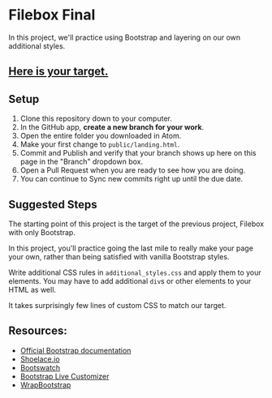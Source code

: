 # Filebox Final

In this project, we'll practice using Bootstrap and layering on our own additional styles.

## [Here is your target.](https://filebox-final-target.herokuapp.com/landing.html)

## Setup

1. Clone this repository down to your computer.
1. In the GitHub app, **create a new branch for your work**.
1. Open the entire folder you downloaded in Atom.
1. Make your first change to `public/landing.html`.
1. Commit and Publish and verify that your branch shows up here on this page in the "Branch" dropdown box.
1. Open a Pull Request when you are ready to see how you are doing.
1. You can continue to Sync new commits right up until the due date.

## Suggested Steps

The starting point of this project is the target of the previous project, Filebox with only Bootstrap.

In this project, you'll practice going the last mile to really make your page your own, rather than being satisfied with vanilla Bootstrap styles.

Write additional CSS rules in `additional_styles.css` and apply them to your elements. You may have to add additional `div`s or other elements to your HTML as well.

It takes surprisingly few lines of custom CSS to match our target.

## Resources:

 - [Official Bootstrap documentation](http://getbootstrap.com/css/)
 - [Shoelace.io](http://shoelace.io/)
 - [Bootswatch](https://bootswatch.com/)
 - [Bootstrap Live Customizer](http://bootstrap-live-customizer.com/)
 - [WrapBootstrap](https://wrapbootstrap.com/)

